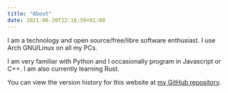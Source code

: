 ```yaml
---
title: "About"
date: 2021-06-20T22:16:59+01:00
---
```


I am a technology and open source/free/libre software enthusiast. I use Arch GNU/Linux on all my PCs.

I am very familiar with Python and I occasionally program in Javascript or C++. I am also currently learning Rust.

You can view the version history for this website at [my GitHub repository](https://github.com/ChemicalXandco/website/commits/main).
